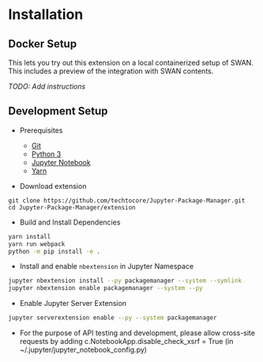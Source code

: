 # Installation

## Docker Setup

This lets you try out this extension on a local containerized setup of SWAN. This includes a preview of the integration with SWAN contents. 

*TODO: Add instructions*

## Development Setup
- Prerequisites
    - [Git](https://git-scm.com/)
    - [Python 3](https://www.python.org/downloads/)
    - [Jupyter Notebook](http://jupyter.org/)
    - [Yarn](https://yarnpkg.com/lang/en/docs/install)


- Download extension
```
git clone https://github.com/techtocore/Jupyter-Package-Manager.git
cd Jupyter-Package-Manager/extension
```

- Build and Install Dependencies
```bash
yarn install
yarn run webpack
python -m pip install -e .
```

- Install and enable `nbextension` in Jupyter Namespace
```bash
jupyter nbextension install --py packagemanager --system --symlink
jupyter nbextension enable packagemanager --system --py
```

- Enable Jupyter Server Extension
```bash
jupyter serverextension enable --py --system packagemanager
```

- For the purpose of API testing and development, please allow cross-site requests by adding c.NotebookApp.disable_check_xsrf = True (in ~/.jupyter/jupyter_notebook_config.py)